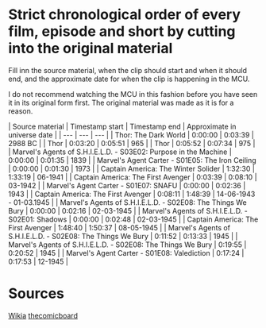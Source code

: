 # Strict chronological order of every film, episode and short by cutting into the original material

Fill inn the source material, when the clip should start and when it should end, and the approximate date for when the clip is happening in the MCU.

I do not recommend watching the MCU in this fashion before you have seen it in its original form first. The original material was made as it is for a reason.

| Source material | Timestamp start | Timestamp end | Approximate in universe date |
| --- | --- | --- |
| Thor: The Dark World | 0:00:00 | 0:03:39 | 2988 BC |
| Thor | 0:03:20 | 0:05:51 | 965 |
| Thor | 0:05:52 | 0:07:34 | 975 |
| Marvel's Agents of S.H.I.E.L.D. - S03E02: Purpose in the Machine | 0:00:00 | 0:01:35 | 1839 |
| Marvel's Agent Carter - S01E05: The Iron Ceiling | 0:00:00 | 0:01:30 | 1973 |
| Captain America: The Winter Solider | 1:32:30 | 1:33:19 | 06-1941 |
| Captain America: The First Avenger | 0:03:39 | 0:08:10 | 03-1942 |
| Marvel's Agent Carter - S01E07: SNAFU | 0:00:00 | 0:02:36 | 1943 |
| Captain America: The First Avenger  | 0:08:11 | 1:48:39 | 14-06-1943 - 01-03.1945 |
| Marvel's Agents of S.H.I.E.L.D. - S02E08: The Things We Bury | 0:00:00 | 0:02:16 | 02-03-1945 |
| Marvel's Agents of S.H.I.E.L.D. - S02E01: Shadows | 0:00:00 | 0:02:48 | 02-03-1945 |
| Captain America: The First Avenger | 1:48:40 | 1:50:37 | 08-05-1945 |
| Marvel's Agents of S.H.I.E.L.D. - S02E08: The Things We Bury | 0:11:52 | 0:13:33 | 1945 |
| Marvel's Agents of S.H.I.E.L.D. - S02E08: The Things We Bury | 0:19:55 | 0:20:52 | 1945 |
| Marvel's Agent Carter - S01E08: Valediction | 0:17:24 | 0:17:53 | 12-1945 |


# Sources
[Wikia](http://marvelcinematicuniverse.wikia.com/wiki/Timeline)
[thecomicboard](http://www.thecomicboard.com/forum/showthread.php?13339-Marvel-Cinematic-Universe-Timeline)